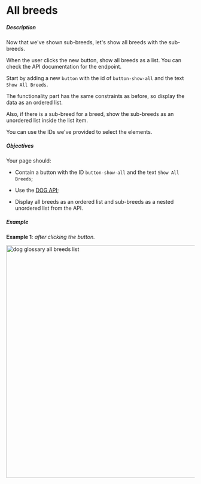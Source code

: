 # All breeds
<div class="step-text">
<h5 id="description">Description</h5><p>Now that we've shown sub-breeds, let's show all breeds with the sub-breeds.</p><p>When the user clicks the new button, show all breeds as a list. You can check the API documentation for the endpoint.</p><p>Start by adding a new <code class="java">button</code> with the id of <code class="java">button-show-all</code> and the text <code class="java">Show All Breeds</code>.</p><p>The functionality part has the same constraints as before, so display the data as an ordered list.</p><p>Also, if there is a sub-breed for a breed, show the sub-breeds as an unordered list inside the list item.</p><p>You can use the IDs we've provided to select the elements.</p><h5 id="objectives">Objectives</h5><p>Your page should:</p><ul><li><p>Contain a button with the ID <code class="java">button-show-all</code> and the text <code class="java">Show All Breeds</code>;</p></li><li><p>Use the <a href="https://dog.ceo/dog-api/documentation" rel="noopener noreferrer nofollow" target="_blank">DOG API</a>;</p></li><li><p>Display all breeds as an ordered list and sub-breeds as a nested unordered list from the API.</p></li></ul><h5 id="example">Example</h5><p><strong>Example 1</strong>: <em>after clicking the button.</em></p><p><picture><source media="(max-width: 480px)" srcset="https://ucarecdn.com/8cbebebc-b4cb-4aac-9d37-e551c2281173/-/stretch/off/-/resize/480x/-/format/webp/ 1x,https://ucarecdn.com/8cbebebc-b4cb-4aac-9d37-e551c2281173/-/stretch/off/-/resize/960x/-/format/webp/ 2x,https://ucarecdn.com/8cbebebc-b4cb-4aac-9d37-e551c2281173/-/stretch/off/-/resize/1440x/-/format/webp/ 3x" type="image/webp"/><source media="(max-width: 800px)" srcset="https://ucarecdn.com/8cbebebc-b4cb-4aac-9d37-e551c2281173/-/stretch/off/-/resize/800x/-/format/webp/ 1x,https://ucarecdn.com/8cbebebc-b4cb-4aac-9d37-e551c2281173/-/stretch/off/-/resize/1600x/-/format/webp/ 2x,https://ucarecdn.com/8cbebebc-b4cb-4aac-9d37-e551c2281173/-/stretch/off/-/resize/2400x/-/format/webp/ 3x" type="image/webp"/><source srcset="https://ucarecdn.com/8cbebebc-b4cb-4aac-9d37-e551c2281173/-/stretch/off/-/resize/1100x/-/format/webp/ 1x,https://ucarecdn.com/8cbebebc-b4cb-4aac-9d37-e551c2281173/-/stretch/off/-/resize/2200x/-/format/webp/ 2x,https://ucarecdn.com/8cbebebc-b4cb-4aac-9d37-e551c2281173/-/stretch/off/-/resize/3000x/-/format/webp/ 3x" type="image/webp"/><img alt="dog glossary all breeds list" height="623" src="https://ucarecdn.com/8cbebebc-b4cb-4aac-9d37-e551c2281173/" width="691"/></picture></p>
</div>
